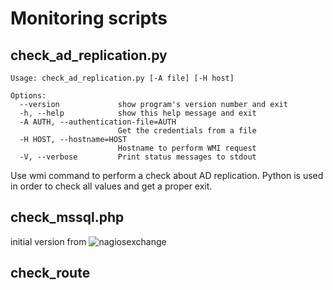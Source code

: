 # Monitoring scripts

## check_ad_replication.py

```
Usage: check_ad_replication.py [-A file] [-H host]

Options:
  --version             show program's version number and exit
  -h, --help            show this help message and exit
  -A AUTH, --authentication-file=AUTH
                        Get the credentials from a file
  -H HOST, --hostname=HOST
                        Hostname to perform WMI request
  -V, --verbose         Print status messages to stdout
```

Use wmi command to perform a check about AD replication. Python is used in order to check all values and get a proper exit.

## check_mssql.php

initial version from ![nagiosexchange](https://exchange.nagios.org/directory/Plugins/Databases/SQLServer/check_mssql/details)

## check_route